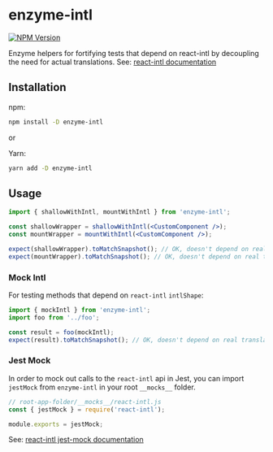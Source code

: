 # enzyme-intl

[![NPM Version](https://img.shields.io/npm/v/enzyme-intl.svg?style=for-the-badge&logo=npm)](https://www.npmjs.org/package/enzyme-intl)

Enzyme helpers for fortifying tests that depend on react-intl by decoupling the need for actual translations. See: [react-intl documentation](https://github.com/yahoo/react-intl/wiki/Testing-with-React-Intl#helper-function-1)

## Installation

npm:

```sh
npm install -D enzyme-intl
```

or

Yarn:

```sh
yarn add -D enzyme-intl
```

## Usage

```jsx
import { shallowWithIntl, mountWithIntl } from 'enzyme-intl';

const shallowWrapper = shallowWithIntl(<CustomComponent />);
const mountWrapper = mountWithIntl(<CustomComponent />);

expect(shallowWrapper).toMatchSnapshot(); // OK, doesn't depend on real translations
expect(mountWrapper).toMatchSnapshot(); // OK, doesn't depend on real translations
```

### Mock Intl

For testing methods that depend on `react-intl` `intlShape`:

```js
import { mockIntl } from 'enzyme-intl';
import foo from '../foo';

const result = foo(mockIntl);
expect(result).toMatchSnapshot(); // OK, doesn't depend on real translations
```

### Jest Mock

In order to mock out calls to the `react-intl` api in Jest, you can import `jestMock` from `enzyme-intl` in your root `__mocks__` folder.

```js
// root-app-folder/__mocks__/react-intl.js
const { jestMock } = require('react-intl');

module.exports = jestMock;
```

See: [react-intl jest-mock documentation](https://github.com/yahoo/react-intl/wiki/Testing-with-React-Intl#jest-mock)
